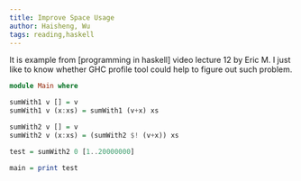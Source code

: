 ```yaml
---
title: Improve Space Usage
author: Haisheng, Wu
tags: reading,haskell
---
```


It is example from [programming in haskell] video lecture 12 by Eric M.
I just like to know whether GHC profile tool could help to figure out such problem.

```haskell
module Main where

sumWith1 v [] = v
sumWith1 v (x:xs) = sumWith1 (v+x) xs

sumWith2 v [] = v
sumWith2 v (x:xs) = (sumWith2 $! (v+x)) xs

test = sumWith2 0 [1..20000000]

main = print test

```
